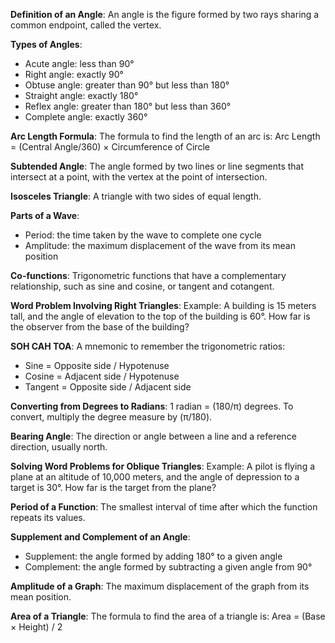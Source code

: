 **Definition of an Angle**: An angle is the figure formed by two rays sharing a common endpoint, called the vertex.

**Types of Angles**:

- Acute angle: less than 90°
- Right angle: exactly 90°
- Obtuse angle: greater than 90° but less than 180°
- Straight angle: exactly 180°
- Reflex angle: greater than 180° but less than 360°
- Complete angle: exactly 360°

**Arc Length Formula**: The formula to find the length of an arc is: Arc Length = (Central Angle/360) × Circumference of Circle

**Subtended Angle**: The angle formed by two lines or line segments that intersect at a point, with the vertex at the point of intersection.

**Isosceles Triangle**: A triangle with two sides of equal length.

**Parts of a Wave**:

- Period: the time taken by the wave to complete one cycle
- Amplitude: the maximum displacement of the wave from its mean position

**Co-functions**: Trigonometric functions that have a complementary relationship, such as sine and cosine, or tangent and cotangent.

**Word Problem Involving Right Triangles**: Example: A building is 15 meters tall, and the angle of elevation to the top of the building is 60°. How far is the observer from the base of the building?

**SOH CAH TOA**: A mnemonic to remember the trigonometric ratios:

- Sine = Opposite side / Hypotenuse
- Cosine = Adjacent side / Hypotenuse
- Tangent = Opposite side / Adjacent side

**Converting from Degrees to Radians**: 1 radian = (180/π) degrees. To convert, multiply the degree measure by (π/180).

**Bearing Angle**: The direction or angle between a line and a reference direction, usually north.

**Solving Word Problems for Oblique Triangles**: Example: A pilot is flying a plane at an altitude of 10,000 meters, and the angle of depression to a target is 30°. How far is the target from the plane?

**Period of a Function**: The smallest interval of time after which the function repeats its values.

**Supplement and Complement of an Angle**:

- Supplement: the angle formed by adding 180° to a given angle
- Complement: the angle formed by subtracting a given angle from 90°

**Amplitude of a Graph**: The maximum displacement of the graph from its mean position.

**Area of a Triangle**: The formula to find the area of a triangle is: Area = (Base × Height) / 2